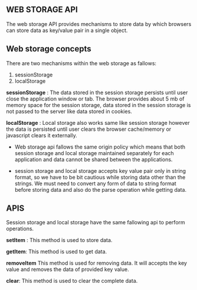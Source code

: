 ## WEB STORAGE API

The web storage API provides mechanisms to store data by which browsers can store data as key/value pair in a single object.

## Web storage concepts

There are two mechanisms within the web storage as fallows:

1. sessionStorage
2. localStorage

**sessionStorage** : The data stored in the session storage persists until user close the application window or tab. The browser provides about 5 mb of memory space for the session storage, data stored in the session storage is not passed to the server like data stored in cookies.

**localStorage** : Local storage also works same like session storage however the data is persisted until user clears the browser cache/memory or javascript clears it externally.

- Web storage api fallows the same origin policy which means that both session storage and local storage maintained separately for each application and data cannot be shared between the applications.

- session storage and local storage accepts key value pair only in string format, so we have to be bit cautious while storing data other than the strings. We must need to convert any form of data to string format before storing data and also do the parse operation while getting data.

## APIS

Session storage and local storage have the same fallowing api to perform operations.

**setItem** : This method is used to store data.

**getItem**: This method is used to get data.

**removeItem** This method is used for removing data. It will accepts the key value and removes the data of provided key value.

**clear**: This method is used to clear the complete data.
